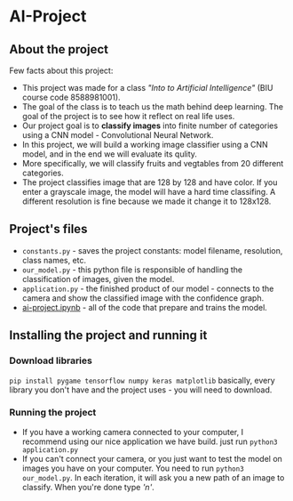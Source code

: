 # AI-Project

## About the project

Few facts about this project:
* This project was made for a class *"Into to Artificial Intelligence"* (BIU course code 8588981001).
* The goal of the class is to teach us the math behind deep learning. The goal of the project is to see how it reflect on real life uses.
* Our project goal is to **classify images** into finite number of categories using a CNN model - Convolutional Neural Network.
* In this project, we will build a working image classifier using a CNN model, and in the end we will evaluate its qulity.
* More specifically, we will classify fruits and vegtables from 20 different categories.
* The project classifies image that are 128 by 128 and have color.
  If you enter a grayscale image, the model will have a hard time classifing. A different resolution is fine because we made it change it to 128x128.

## Project's files

- `constants.py` - saves the project constants: model filename, resolution, class names, etc.
- `our_model.py` - this python file is responsible of handling the classification of images, given the model.
- `application.py` - the finished product of our model - connects to the camera and show the classified image with the confidence graph.
- [ai-project.ipynb](https://www.kaggle.com/code/lielavraham/ai-project) - all of the code that prepare and trains the model.

## Installing the project and running it

### Download libraries

`pip install pygame tensorflow numpy keras matplotlib`
basically, every library you don't have and the project uses - you will need to download.

### Running the project

* If you have a working camera connected to your computer, I recommend using our nice application we have build. just run
  `python3 application.py`
* If you can't connect your camera, or you just want to test the model on images you have on your computer. You need to run
  `python3 our_model.py`.
  In each iteration, it will ask you a new path of an image to classify. When you're done type *'n'*.
